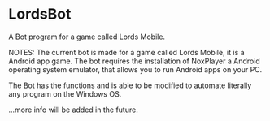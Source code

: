 # LordsBot
A Bot program for a game called Lords Mobile.

NOTES:
The current bot is made for a game called Lords Mobile, it is a Android app game.
The bot requires the installation of NoxPlayer a Android operating system emulator, 
that allows you to run Android apps on your PC.

The Bot has the functions and is able to be modified to automate literally any program on the Windows OS.

...more info will be added in the future.
